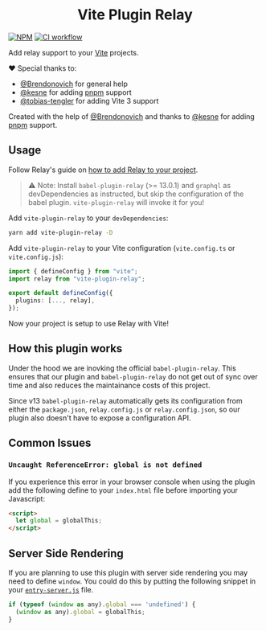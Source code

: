 <h1 align="center">Vite Plugin Relay</h1>

[![NPM](https://img.shields.io/npm/v/vite-plugin-relay)](https://www.npmjs.com/package/vite-plugin-relay)
[![CI workflow](https://github.com/oscartbeaumont/vite-plugin-relay/actions/workflows/ci.yml/badge.svg)](https://github.com/oscartbeaumont/vite-plugin-relay/actions)

Add relay support to your [Vite](https://vitejs.dev) projects.

❤️ Special thanks to:

- [@Brendonovich](https://github.com/Brendonovich) for general help
- [@kesne](https://github.com/kesne) for adding [pnpm](https://pnpm.io) support
- [@tobias-tengler](https://github.com/tobias-tengler) for adding Vite 3 support

Created with the help of [@Brendonovich](https://github.com/Brendonovich) and thanks to [@kesne](https://github.com/kesne) for adding [pnpm](https://pnpm.io) support.

## Usage

Follow Relay's guide on [how to add Relay to your project](https://relay.dev/docs/getting-started/installation-and-setup/).

> ⚠️ Note: Install `babel-plugin-relay` (>= 13.0.1) and `graphql` as devDependencies as instructed, but skip the configuration of the babel plugin. `vite-plugin-relay` will invoke it for you!

Add `vite-plugin-relay` to your `devDependencies`:

```bash
yarn add vite-plugin-relay -D
```

Add `vite-plugin-relay` to your Vite configuration (`vite.config.ts` or `vite.config.js`):

```typescript
import { defineConfig } from "vite";
import relay from "vite-plugin-relay";

export default defineConfig({
  plugins: [..., relay],
});
```

Now your project is setup to use Relay with Vite!

## How this plugin works

Under the hood we are inovking the official `babel-plugin-relay`. This ensures that our plugin and `babel-plugin-relay` do not get out of sync over time and also reduces the maintainance costs of this project.

Since v13 `babel-plugin-relay` automatically gets its configuration from either the `package.json`, `relay.config.js` or `relay.config.json`, so our plugin also doesn't have to expose a configuration API.

## Common Issues

### `Uncaught ReferenceError: global is not defined`

If you experience this error in your browser console when using the plugin add the following define to your `index.html` file before importing your Javascript:

```html
<script>
  let global = globalThis;
</script>
```

## Server Side Rendering

If you are planning to use this plugin with server side rendering you may need to define `window`. You could do this by putting the following snippet in your [`entry-server.js`](https://vitejs.dev/guide/ssr.html#source-structure) file.

```js
if (typeof (window as any).global === 'undefined') {
  (window as any).global = globalThis;
}
```
